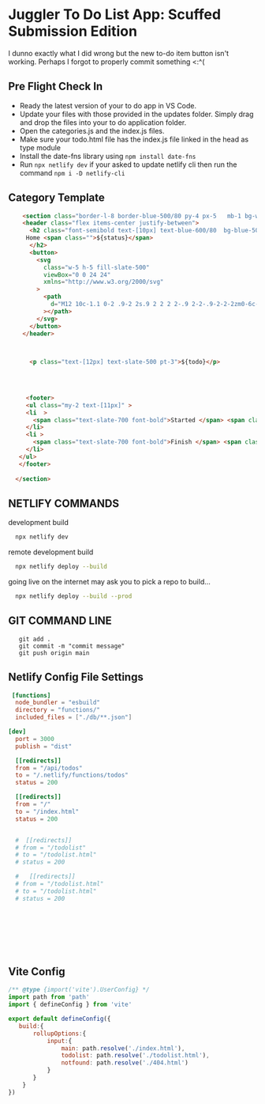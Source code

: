 # Juggler To Do List App: Scuffed Submission Edition
I dunno exactly what I did wrong but the new to-do item button isn't working. Perhaps I forgot to properly commit something <:^(

## Pre Flight Check In
- Ready the latest version of your to do app in VS Code.
- Update your files with those provided in the updates folder. Simply drag and drop the files into your to do application folder.
- Open the categories.js and the index.js files.
- Make sure your todo.html file has the index.js file linked in the head as type module
- Install the date-fns library using ```npm install date-fns```
- Run ```npx netlify dev``` if your asked to update netlify cli then run the command ```npm i -D netlify-cli```

## Category Template
```html
    <section class="border-l-8 border-blue-500/80 py-4 px-5   mb-1 bg-white mx-auto  ">
    <header class="flex items-center justify-between">
      <h2 class="font-semibold text-[10px] text-blue-600/80  bg-blue-50 px-2 py-0.5 rounded-md   w-fit" >
     Home <span class="">${status}</span>
      </h2>
      <button>
        <svg
          class="w-5 h-5 fill-slate-500"
          viewBox="0 0 24 24"
          xmlns="http://www.w3.org/2000/svg"
        >
          <path
            d="M12 10c-1.1 0-2 .9-2 2s.9 2 2 2 2-.9 2-2-.9-2-2-2zm0-6c-1.1 0-2 .9-2 2s.9 2 2 2 2-.9 2-2-.9-2-2-2zm0 12c-1.1 0-2 .9-2 2s.9 2 2 2 2-.9 2-2-.9-2-2-2z"
          ></path>
        </svg>
      </button>
    </header>


    
      <p class="text-[12px] text-slate-500 pt-3">${todo}</p>
    


 
     <footer>
     <ul class="my-2 text-[11px]" >
     <li  >
       <span class="text-slate-700 font-bold">Started </span> <span class=" text-slate-800">${dateFormatter(startDate)}</span>
     </li>
     <li >
       <span class="text-slate-700 font-bold">Finish </span> <span class=" text-slate-800">${dateFormatter(endDate)}</span>
     </li>
   </ul>
   </footer>
  
  </section>
```
   

## NETLIFY COMMANDS
development build
```bash
  npx netlify dev
```

remote development build
```bash
  npx netlify deploy --build
```

going live on the internet may ask you to pick a repo to build...
```bash
  npx netlify deploy --build --prod
```



## GIT COMMAND LINE

```
   git add . 
   git commit -m "commit message"
   git push origin main

```




## Netlify Config File Settings

```toml
 [functions]
  node_bundler = "esbuild"
  directory = "functions/"
  included_files = ["./db/**.json"]

[dev]
  port = 3000
  publish = "dist"

  [[redirects]]
  from = "/api/todos"
  to = "/.netlify/functions/todos"
  status = 200

  [[redirects]]
  from = "/"
  to = "/index.html"
  status = 200


  #  [[redirects]]
  # from = "/todolist"
  # to = "/todolist.html"
  # status = 200

  #   [[redirects]]
  # from = "/todolist.html"
  # to = "/todolist.html"
  # status = 200









```


## Vite Config

 ```js
/** @type {import('vite').UserConfig} */
import path from 'path'
import { defineConfig } from 'vite'

export default defineConfig({ 
    build:{   
        rollupOptions:{
            input:{
                main: path.resolve('./index.html'),
                todolist: path.resolve('./todolist.html'),
                notfound: path.resolve('./404.html')
            }
        }
     }
})
 ```